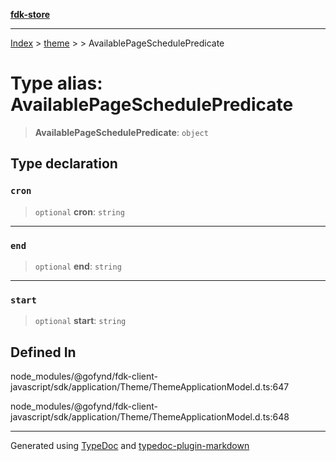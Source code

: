 [**fdk-store**](../../../README.md)
***

[Index](../../../API.md) > [theme](../../README.md) > [<internal>](../README.md) > AvailablePageSchedulePredicate

# Type alias: AvailablePageSchedulePredicate

> **AvailablePageSchedulePredicate**: `object`

## Type declaration

### `cron`

> `optional` **cron**: `string`

***

### `end`

> `optional` **end**: `string`

***

### `start`

> `optional` **start**: `string`

## Defined In

node\_modules/@gofynd/fdk-client-javascript/sdk/application/Theme/ThemeApplicationModel.d.ts:647

node\_modules/@gofynd/fdk-client-javascript/sdk/application/Theme/ThemeApplicationModel.d.ts:648

***
Generated using [TypeDoc](https://typedoc.org/) and [typedoc-plugin-markdown](https://www.npmjs.com/package/typedoc-plugin-markdown)
